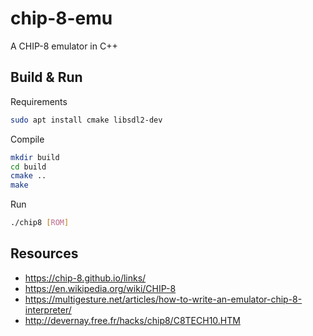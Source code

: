 # chip-8-emu
A CHIP-8 emulator in C++

## Build & Run
Requirements
```bash
sudo apt install cmake libsdl2-dev
```
Compile
```bash
mkdir build
cd build
cmake ..
make
```
Run
```bash
./chip8 [ROM]
```

## Resources
- https://chip-8.github.io/links/
- https://en.wikipedia.org/wiki/CHIP-8
- https://multigesture.net/articles/how-to-write-an-emulator-chip-8-interpreter/
- http://devernay.free.fr/hacks/chip8/C8TECH10.HTM
